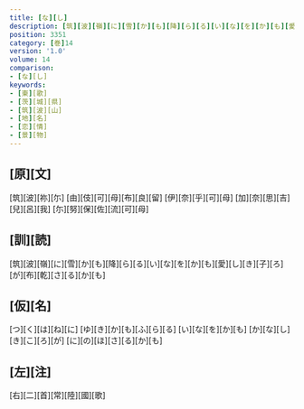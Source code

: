 ```yaml
---
title: [な][し]
description: [筑][波][嶺][に][雪][か][も][降][ら][る][い][な][を][か][も][愛][し][き][子][ろ][が][布][乾][さ][る][か][も]
position: 3351
category: [巻]14
version: '1.0'
volume: 14
comparison:
- [な][し]
keywords:
- [東][歌]
- [茨][城][県]
- [筑][波][山]
- [地][名]
- [恋][情]
- [景][物]
---
```


## [原][文]

[筑][波][祢][尓] [由][伎][可][母][布][良][留] [伊][奈][乎][可][母] [加][奈][思][吉][兒][呂][我] [尓][努][保][佐][流][可][母]

## [訓][読]

[筑][波][嶺][に][雪][か][も][降][ら][る][い][な][を][か][も][愛][し][き][子][ろ][が][布][乾][さ][る][か][も]

## [仮][名]

[つ][く][は][ね][に] [ゆ][き][か][も][ふ][ら][る] [い][な][を][か][も] [か][な][し][き][こ][ろ][が] [に][の][ほ][さ][る][か][も]

## [左][注]

[右][二][首][常][陸][國][歌]
